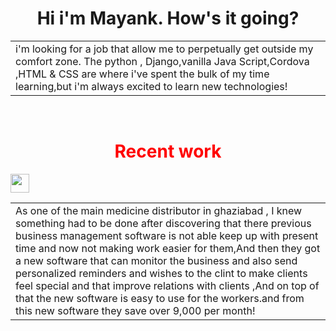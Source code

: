 <h1 align="center">Hi i'm Mayank. How's it going?</h1>
<table>
  <tr>
    <td valign="top">
i'm looking for a job that allow me to perpetually get outside my comfort zone. The python , Django,vanilla Java Script,Cordova ,HTML & CSS are where i've spent the bulk of my time learning,but i'm always excited to learn new technologies!

  </td>
</table>
<br>
<h1 align="center" style="color:red;">Recent work</h1>
<img src="https://media.giphy.com/media/WUlplcMpOCEmTGBtBW/giphy.gif" width="30">
<table>
  <tr>
    <td>As one of the main medicine distributor in ghaziabad , I knew something had to be done after discovering that there previous business management software is not able keep up with present time and now not making work easier for them,And then they got a new software that can monitor the business and also send personalized reminders and wishes to the clint to make clients feel special and that improve relations with clients ,And on top of that the new software is easy to use for the workers.and from this new software they save over 9,000 per month!
  </td>
</table>
